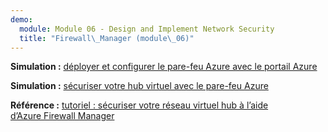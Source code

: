 ```yaml
---
demo:
  module: Module 06 - Design and Implement Network Security
  title: "Firewall\_Manager (module\_06)"
---
```


**Simulation :** [déployer et configurer le pare-feu Azure avec le portail Azure](https://mslabs.cloudguides.com/guides/AZ-700%20Lab%20Simulation%20-%20Deploy%20and%20configure%20Azure%20Firewall%20using%20the%20Azure%20portal)

**Simulation :** [sécuriser votre hub virtuel avec le pare-feu Azure](https://mslabs.cloudguides.com/guides/AZ-700%20Lab%20Simulation%20-%20Secure%20your%20virtual%20hub%20using%20Azure%20Firewall%20Manager)

**Référence :** [tutoriel : sécuriser votre réseau virtuel hub à l’aide d’Azure Firewall Manager](https://learn.microsoft.com/azure/firewall-manager/secure-cloud-network)
